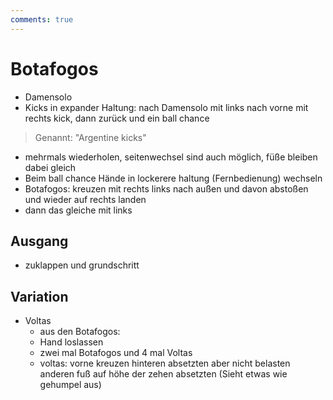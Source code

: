 ```yaml
---
comments: true
---
```

# Botafogos

- Damensolo
- Kicks in expander Haltung: nach Damensolo mit links nach vorne mit rechts kick, dann zurück und ein ball chance

> Genannt: "Argentine kicks"

- mehrmals wiederholen, seitenwechsel sind auch möglich, füße bleiben dabei gleich
- Beim ball chance Hände in lockerere haltung (Fernbedienung) wechseln
- Botafogos: kreuzen mit  rechts links nach außen und davon abstoßen und wieder auf rechts landen
- dann das gleiche mit links

## Ausgang

 - zuklappen und grundschritt

## Variation

- Voltas
    - aus den Botafogos:
    - Hand loslassen
    - zwei mal Botafogos und 4 mal Voltas
    - voltas: vorne kreuzen hinteren absetzten aber nicht belasten anderen fuß auf höhe der zehen absetzten (Sieht etwas wie gehumpel aus)
